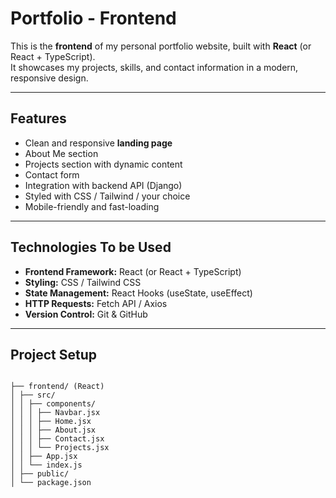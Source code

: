 #  Portfolio - Frontend

This is the **frontend** of my personal portfolio website, built with **React** (or React + TypeScript).  
It showcases my projects, skills, and contact information in a modern, responsive design.

---

## Features

- Clean and responsive **landing page**
- About Me section
- Projects section with dynamic content
- Contact form
- Integration with backend API (Django)
- Styled with CSS / Tailwind / your choice
- Mobile-friendly and fast-loading

---

## Technologies To be Used

- **Frontend Framework:** React (or React + TypeScript)
- **Styling:** CSS / Tailwind CSS
- **State Management:** React Hooks (useState, useEffect)
- **HTTP Requests:** Fetch API / Axios
- **Version Control:** Git & GitHub

---

## Project Setup

`````

├── frontend/ (React)
│ ├── src/
│ │ ├── components/
│ │ │ ├── Navbar.jsx
│ │ │ ├── Home.jsx
│ │ │ ├── About.jsx
│ │ │ ├── Contact.jsx
│ │ │ └── Projects.jsx
│ │ ├── App.jsx
│ │ └── index.js
│ ├── public/
│ └── package.json

`````


